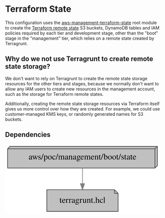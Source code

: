 # Terraform State
[//]: # (TODO: rename this configuration to terraform-state)

This configuration uses the
[aws-management-terraform-state](../../../../../modules/poc/aws-management-terraform-state)
root module to create the
[Terraform remote state](https://www.terraform.io/docs/language/state/remote.html)
S3 buckets, DynamoDB tables and IAM policies required by each tier and
development stage, other than the "boot" stage in the "management" tier, which
relies on a remote state created by Terragrunt.

## Why do we not use Terragrunt to create remote state storage?

We don't want to rely on Terragrunt to create the remote state storage resources
for the other tiers and stages, because we normally don't want to allow any IAM
users to create new resources in the management account, such as the storage for
Terraform remote states.

Additionally, creating the remote state storage resources via Terraform itself
gives us more control over how they are created. For example, we could use
customer-managed KMS keys, or randomly generated names for S3 buckets.

## Dependencies

![Dependency graph](graph.svg)
